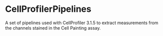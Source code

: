 # CellProfilerPipelines

A set of pipelines used with CellProfiler 3.1.5 to extract measurements from the channels stained in the Cell Painting assay.
